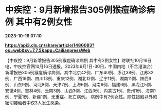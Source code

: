 # 中疾控：9月新增报告305例猴痘确诊病例 其中有2例女性

**2023-10-16 07:10**

**https://api3.cls.cn/share/article/1486093?os=web&sv=7.7.5&app=CailianpressWeb**

【中疾控：9月新增报告305例猴痘确诊病例 其中有2例女性】财联社10月16日电，中疾控官网10月16日通报，2023年9月1日-30日，中国内地（不含港澳台）新增报告305例猴痘确诊病例，其中北京42例、广东40例、浙江38例、江苏32例、广西16例、四川13例、重庆12例、湖北12例、辽宁11例、湖南11例、陕西9例、山东9例、河北8例、天津7例、上海6例、河南6例、福建6例、黑龙江5例、安徽4例、吉林4例、云南3例、山西3例、江西3例、内蒙古1例、贵州1例、海南1例、宁夏1例、新疆1例，无重症、死亡病例。 病例中有2例女性。除性接触以外的密切接触者中仅3人发生感染。